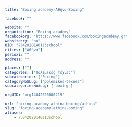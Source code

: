 ```yaml
---
title: "Boxing academy-Αθήνα-Boxing"

facebook: ""

website: ""
organisation: "Boxing academy"
facebookorg: "https://www.facebook.com/boxingacademy.gr"
websiteorg: "no"
UID: "7042020140113school"
cities: ["Αθήνα"]
perioxi: ""
address: ""

places: [""]
categories: ["Πολεμικές τέχνες"]
subcategories: ["Boxing"]
categoryNoSLug: ["polemikes-texnes"]
subcategoriesNoSLug: ["boxing"]

orgUID: "org14042020000219"

url: "boxing-academy-athina-boxing/athina"
slug: "boxing-academy-athina-boxing"
aliases:
    - /7042020140113school
---
```





